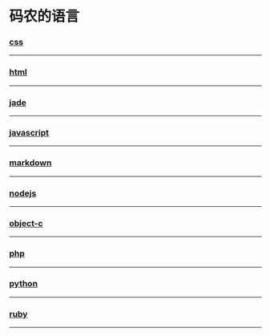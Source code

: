 码农的语言
=========

### [css](css/index)

---

### [html](html/index)

---

### [jade](jade/index)

---

### [javascript](javascript/index)

---

### [markdown](markdown/index)

---

### [nodejs](nodejs/index)

---

### [object-c](object-c/index)

---

### [php](php/index)

---

### [python](python/index)

---

### [ruby](ruby/index)

---

